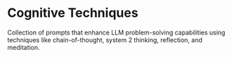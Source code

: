# Cognitive Techniques

Collection of prompts that enhance LLM problem-solving capabilities using techniques like chain-of-thought, system 2 thinking, reflection, and meditation.  
